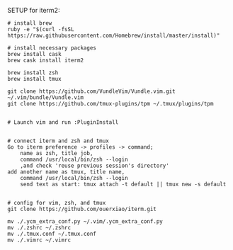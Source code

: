 SETUP for iterm2:

	# install brew
	ruby -e "$(curl -fsSL https://raw.githubusercontent.com/Homebrew/install/master/install)"
	
	# install necessary packages
	brew install cask
	brew cask install iterm2
	
	brew install zsh
	brew install tmux

	git clone https://github.com/VundleVim/Vundle.vim.git ~/.vim/bundle/Vundle.vim
	git clone https://github.com/tmux-plugins/tpm ~/.tmux/plugins/tpm
	
	
	# Launch vim and run :PluginInstall
	
	
	# connect iterm and zsh and tmux
	Go to iterm preference -> profiles -> command;  
		name as zsh, title job, 
		command /usr/local/bin/zsh --login
		,and check 'reuse previous session's directory'
	add another name as tmux, title name, 
		command /usr/local/bin/zsh --login	
		send text as start: tmux attach -t default || tmux new -s default


	# config for vim, zsh, and tmux
	git clone https://github.com/ouerxiao/iterm.git
	
	mv ./.ycm_extra_conf.py ~/.vim/.ycm_extra_conf.py
	mv ./.zshrc ~/.zshrc
	mv ./.tmux.conf ~/.tmux.conf
	mv ./.vimrc ~/.vimrc

